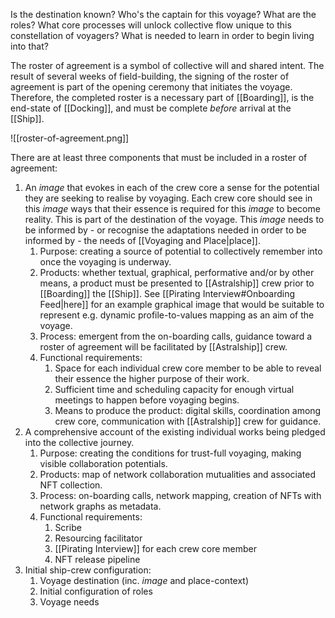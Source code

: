 Is the destination known? Who's the captain for this voyage? What are the roles? 
What core processes will unlock collective flow unique to this constellation of voyagers? What is needed to learn in order to begin living into that? 

The roster of agreement is a symbol of collective will and shared intent. The result of several weeks of field-building, the signing of the roster of agreement is part of the opening ceremony that initiates the voyage. Therefore, the completed roster is a necessary part of [[Boarding]], is the end-state of [[Docking]], and must be complete *before* arrival at the [[Ship]]. 

![[roster-of-agreement.png]]

There are at least three components that must be included in a roster of agreement: 

1. An *image* that evokes in each of the crew core a sense for the potential they are seeking to realise by voyaging. Each crew core should see in this *image* ways that their essence is required for this *image* to become reality. This is part of the destination of the voyage. This *image* needs to be informed by - or recognise the adaptations needed in order to be informed by - the needs of [[Voyaging and Place|place]]. 
	1. Purpose: creating a source of potential to collectively remember into once the voyaging is underway. 
	2. Products: whether textual, graphical, performative and/or by other means, a product must be presented to [[Astralship]] crew prior to [[Boarding]] the [[Ship]]. See [[Pirating Interview#Onboarding Feed|here]] for an example graphical image that would be suitable to represent e.g. dynamic profile-to-values mapping as an aim of the voyage. 
	3. Process: emergent from the on-boarding calls, guidance toward a roster of agreement will be facilitated by [[Astralship]] crew. 
	4. Functional requirements:
		1. Space for each individual crew core member to be able to reveal their essence the higher purpose of their work.
		2. Sufficient time and scheduling capacity for enough virtual meetings to happen before voyaging begins. 
		3. Means to produce the product: digital skills, coordination among crew core, communication with [[Astralship]] crew for guidance. 
2. A comprehensive account of the existing individual works being pledged into the collective journey. 
	1. Purpose: creating the conditions for trust-full voyaging, making visible collaboration potentials. 
	2. Products: map of network collaboration mutualities and associated NFT collection.
	3. Process: on-boarding calls, network mapping, creation of NFTs with network graphs as metadata. 
	4. Functional requirements: 
		1. Scribe
		2. Resourcing facilitator
		3. [[Pirating Interview]] for each crew core member
		4. NFT release pipeline
3. Initial ship-crew configuration:
	1. Voyage destination (inc. *image* and place-context)
	2. Initial configuration of roles
	3. Voyage needs

